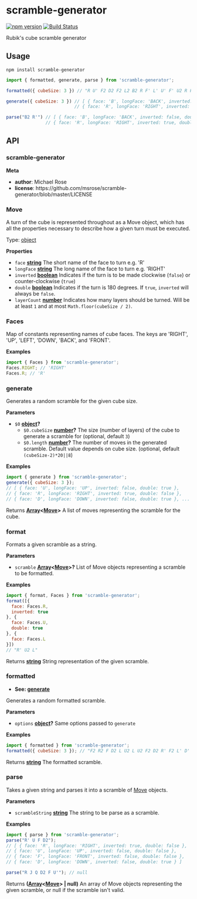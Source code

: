 # scramble-generator

[![npm version](https://badge.fury.io/js/scramble-generator.svg)](https://badge.fury.io/js/scramble-generator)
[![Build Status](https://travis-ci.org/msrose/scramble-generator.svg?branch=master)](https://travis-ci.org/msrose/scramble-generator)

Rubik's cube scramble generator

## Usage

    npm install scramble-generator

```javascript
import { formatted, generate, parse } from 'scramble-generator';

formatted({ cubeSize: 3 }) // "R U' F2 D2 F2 L2 B2 R F' L' U' F' U2 R F U R D' L2 U2"

generate({ cubeSize: 3 }) // [ { face: 'B', longFace: 'BACK', inverted: false, double: true },
                          // { face: 'R', longFace: 'RIGHT', inverted: true, double: false }, ... ]

parse("B2 R'") // [ { face: 'B', longFace: 'BACK', inverted: false, double: true },
               // { face: 'R', longFace: 'RIGHT', inverted: true, double: false } ]
```

## API

<!-- Generated by documentation.js. Update this documentation by updating the source code. -->

### scramble-generator

**Meta**

-   **author**: Michael Rose
-   **license**: https&#x3A;//github.com/msrose/scramble-generator/blob/master/LICENSE

### Move

A turn of the cube is represented throughout as a Move object, which has all the properties necessary to describe how a given turn must be executed.

Type: [object](https://developer.mozilla.org/en-US/docs/Web/JavaScript/Reference/Global_Objects/Object)

**Properties**

-   `face` **[string](https://developer.mozilla.org/en-US/docs/Web/JavaScript/Reference/Global_Objects/String)** The short name of the face to turn e.g. 'R'
-   `longFace` **[string](https://developer.mozilla.org/en-US/docs/Web/JavaScript/Reference/Global_Objects/String)** The long name of the face to turn e.g. 'RIGHT'
-   `inverted` **[boolean](https://developer.mozilla.org/en-US/docs/Web/JavaScript/Reference/Global_Objects/Boolean)** Indicates if the turn is to be made clockwise (`false`) or counter-clockwise (`true`)
-   `double` **[boolean](https://developer.mozilla.org/en-US/docs/Web/JavaScript/Reference/Global_Objects/Boolean)** Indicates if the turn is 180 degrees. If `true`, `inverted` will always be `false`.
-   `layerCount` **[number](https://developer.mozilla.org/en-US/docs/Web/JavaScript/Reference/Global_Objects/Number)** Indicates how many layers should be turned. Will be at least `1` and at most `Math.floor(cubeSize / 2)`.

### Faces

Map of constants representing names of cube faces. The keys are 'RIGHT', 'UP', 'LEFT', 'DOWN', 'BACK', and 'FRONT'.

**Examples**

```javascript
import { Faces } from 'scramble-generator';
Faces.RIGHT; // 'RIGHT'
Faces.R; // 'R'
```

### generate

Generates a random scramble for the given cube size.

**Parameters**

-   `$0` **[object](https://developer.mozilla.org/en-US/docs/Web/JavaScript/Reference/Global_Objects/Object)?** 
    -   `$0.cubeSize` **[number](https://developer.mozilla.org/en-US/docs/Web/JavaScript/Reference/Global_Objects/Number)?** The size (number of layers) of the cube to generate a scramble for (optional, default `3`)
    -   `$0.length` **[number](https://developer.mozilla.org/en-US/docs/Web/JavaScript/Reference/Global_Objects/Number)?** The number of moves in the generated scramble. Default value depends on cube size. (optional, default `(cubeSize-2)*20||8`)

**Examples**

```javascript
import { generate } from 'scramble-generator';
generate({ cubeSize: 3 });
// [ { face: 'U', longFace: 'UP', inverted: false, double: true },
// { face: 'R', longFace: 'RIGHT', inverted: true, double: false },
// { face: 'D', longFace: 'DOWN', inverted: false, double: true }, ... ]
```

Returns **[Array](https://developer.mozilla.org/en-US/docs/Web/JavaScript/Reference/Global_Objects/Array)&lt;[Move](#move)>** A list of moves representing the scramble for the cube.

### format

Formats a given scramble as a string.

**Parameters**

-   `scramble` **[Array](https://developer.mozilla.org/en-US/docs/Web/JavaScript/Reference/Global_Objects/Array)&lt;[Move](#move)>?** List of Move objects representing a scramble to be formatted.

**Examples**

```javascript
import { format, Faces } from 'scramble-generator';
format([{
  face: Faces.R,
  inverted: true
}, {
  face: Faces.U,
  double: true
}, {
  face: Faces.L
}])
// "R' U2 L"
```

Returns **[string](https://developer.mozilla.org/en-US/docs/Web/JavaScript/Reference/Global_Objects/String)** String representation of the given scramble.

### formatted

-   **See: [generate](#generate)**

Generates a random formatted scramble.

**Parameters**

-   `options` **[object](https://developer.mozilla.org/en-US/docs/Web/JavaScript/Reference/Global_Objects/Object)?** Same options passed to `generate`

**Examples**

```javascript
import { formatted } from 'scramble-generator';
formatted({ cubeSize: 3 }); // "F2 R2 F D2 L U2 L U2 F2 D2 R' F2 L' D' B2 R2 F2 R2 F2 R2"
```

Returns **[string](https://developer.mozilla.org/en-US/docs/Web/JavaScript/Reference/Global_Objects/String)** The formatted scramble.

### parse

Takes a given string and parses it into a scramble of [Move](#move) objects.

**Parameters**

-   `scrambleString` **[string](https://developer.mozilla.org/en-US/docs/Web/JavaScript/Reference/Global_Objects/String)** The string to be parse as a scramble.

**Examples**

```javascript
import { parse } from 'scramble-generator';
parse("R' U F D2");
// [ { face: 'R', longFace: 'RIGHT', inverted: true, double: false },
// { face: 'U', longFace: 'UP', inverted: false, double: false },
// { face: 'F', longFace: 'FRONT', inverted: false, double: false },
// { face: 'D', longFace: 'DOWN', inverted: false, double: true } ]

parse("R J Q D2 F U'"); // null
```

Returns **([Array](https://developer.mozilla.org/en-US/docs/Web/JavaScript/Reference/Global_Objects/Array)&lt;[Move](#move)> | null)** An array of Move objects representing the given scramble, or null if the scramble isn't valid.
